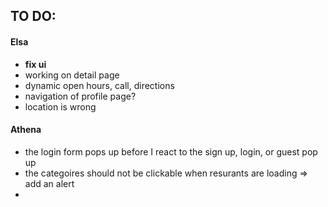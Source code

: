 
## TO DO: 

#### Elsa
- **fix ui**
- working on detail page
 - dynamic open hours, call, directions
 - navigation of profile page?
- location is wrong

#### Athena
- the login form pops up before I react to the sign up, login, or guest pop up
- the categoires should not be clickable when resurants are loading => add an alert
- 


 
